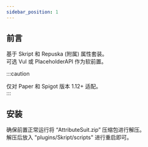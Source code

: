 ```yaml
---
sidebar_position: 1
---
```




## 前言

基于 Skript 和 Repuska (附属) 属性套装。  
可选 Vul 或 PlaceholderAPI 作为软前置。  

:::caution  

仅对 Paper 和 Spigot 版本 1.12+ 适配。  
:::

## 安装

确保前置正常运行将 “AttributeSuit.zip” 压缩包进行解压。  
解压后放入 "plugins/Skript/scripts" 进行重启即可。  

